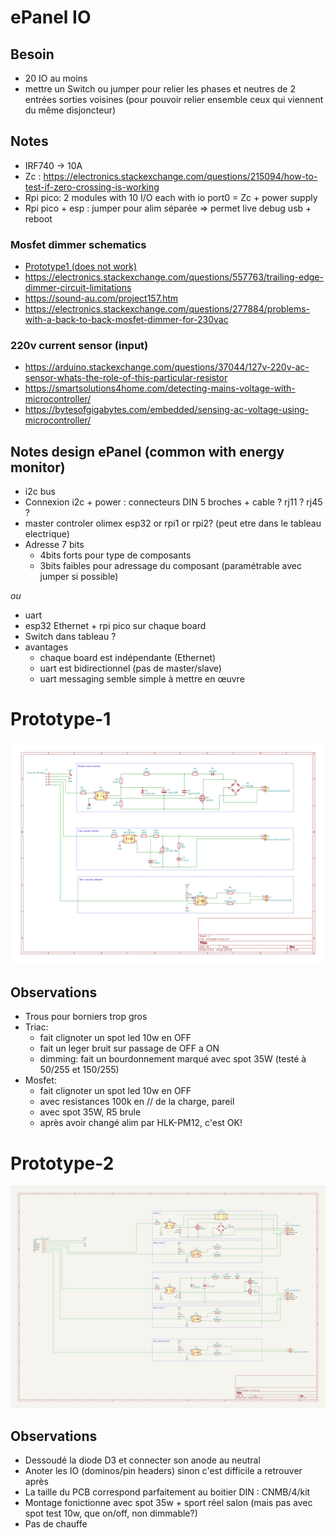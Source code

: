 # ePanel IO

## Besoin
- 20 IO au moins
- mettre un Switch ou jumper pour relier les phases et neutres de 2 entrées sorties voisines (pour pouvoir relier ensemble ceux qui viennent du même disjoncteur)

## Notes

- IRF740 -> 10A
- Zc : https://electronics.stackexchange.com/questions/215094/how-to-test-if-zero-crossing-is-working
- Rpi pico: 2 modules with 10 I/O each with io port0 = Zc + power supply
- Rpi pico + esp : jumper pour alim séparée => permet live debug usb + reboot

### Mosfet dimmer schematics
- [Prototype1 (does not work)](mosfet-dimmer.png)
- https://electronics.stackexchange.com/questions/557763/trailing-edge-dimmer-circuit-limitations
- https://sound-au.com/project157.htm
- https://electronics.stackexchange.com/questions/277884/problems-with-a-back-to-back-mosfet-dimmer-for-230vac

### 220v current sensor (input)
- https://arduino.stackexchange.com/questions/37044/127v-220v-ac-sensor-whats-the-role-of-this-particular-resistor
- https://smartsolutions4home.com/detecting-mains-voltage-with-microcontroller/
- https://bytesofgigabytes.com/embedded/sensing-ac-voltage-using-microcontroller/

## Notes design ePanel (common with energy monitor)

- i2c bus
- Connexion i2c + power : connecteurs DIN 5 broches + cable ? rj11 ? rj45 ?
- master controler olimex esp32 or rpi1 or rpi2? (peut etre dans le tableau electrique)
- Adresse 7 bits
  - 4bits forts pour type de composants
  - 3bits faibles pour adressage du composant (paramétrable avec jumper si possible)

_ou_

- uart
- esp32 Ethernet + rpi pico sur chaque board
- Switch dans tableau ?
- avantages
  - chaque board est indépendante (Ethernet)
  - uart est bidirectionnel (pas de master/slave)
  - uart messaging semble simple à mettre en œuvre

# Prototype-1

![](prototype-1/schematic.png)

## Observations

- Trous pour borniers trop gros
- Triac:
  - fait clignoter un spot led 10w en OFF
  - fait un leger bruit sur passage de OFF a ON
  - dimming: fait un bourdonnement marqué avec spot 35W (testé à 50/255 et 150/255)
- Mosfet:
  - fait clignoter un spot led 10w en OFF
  - avec resistances 100k en // de la charge, pareil
  - avec spot 35W, R5 brule
  - après avoir changé alim par HLK-PM12, c'est OK!


# Prototype-2

![](prototype-2/schematic.png)

## Observations
- Dessoudé la diode D3 et connecter son anode au neutral
- Anoter les IO (dominos/pin headers) sinon c'est difficile a retrouver après
- La taille du PCB correspond parfaitement au boitier DIN : CNMB/4/kit
- Montage fonictionne avec spot 35w + sport réel salon (mais pas avec spot test 10w, que on/off, non dimmable?)
- Pas de chauffe
